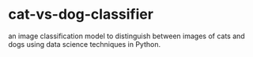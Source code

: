 # cat-vs-dog-classifier
an image classification model to distinguish between images of cats and dogs using data science techniques in Python.

